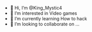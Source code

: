 - 👋 Hi, I’m @King_Mystic4
- 👀 I’m interested in Video games
- 🌱 I’m currently learning How to hack
- 💞️ I’m looking to collaborate on ...

<!---
King_Mystic4 is a ✨ special ✨ repository because its `README.md` (this file) appears on your GitHub profile.
You can click the Preview link to take a look at your changes.
--->
